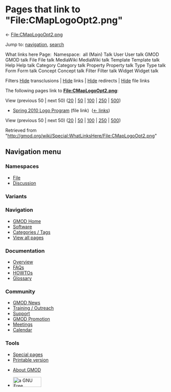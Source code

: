<div id="mw-page-base" class="noprint">

</div>

<div id="mw-head-base" class="noprint">

</div>

<div id="content" class="mw-body" role="main">

<span id="top"></span>

<div id="mw-js-message" style="display:none;">

</div>



# <span dir="auto">Pages that link to "File:CMapLogoOpt2.png"</span>

<div id="bodyContent">

<div id="contentSub">

←
[File:CMapLogoOpt2.png](/wiki/File:CMapLogoOpt2.png "File:CMapLogoOpt2.png")

</div>

<div id="jump-to-nav" class="mw-jump">

Jump to: [navigation](#mw-navigation), [search](#p-search)

</div>

<div id="mw-content-text">

What links here Page:  Namespace:  all (Main) Talk User User talk GMOD
GMOD talk File File talk MediaWiki MediaWiki talk Template Template talk
Help Help talk Category Category talk Property Property talk Type Type
talk Form Form talk Concept Concept talk Filter Filter talk Widget
Widget talk

Filters
[Hide](/mediawiki/index.php?title=Special:WhatLinksHere/File:CMapLogoOpt2.png&hidetrans=1 "Special:WhatLinksHere/File:CMapLogoOpt2.png")
transclusions \|
[Hide](/mediawiki/index.php?title=Special:WhatLinksHere/File:CMapLogoOpt2.png&hidelinks=1 "Special:WhatLinksHere/File:CMapLogoOpt2.png")
links \|
[Hide](/mediawiki/index.php?title=Special:WhatLinksHere/File:CMapLogoOpt2.png&hideredirs=1 "Special:WhatLinksHere/File:CMapLogoOpt2.png")
redirects \|
[Hide](/mediawiki/index.php?title=Special:WhatLinksHere/File:CMapLogoOpt2.png&hideimages=1 "Special:WhatLinksHere/File:CMapLogoOpt2.png")
file links

The following pages link to
**[File:CMapLogoOpt2.png](/wiki/File:CMapLogoOpt2.png "File:CMapLogoOpt2.png")**:

View (previous 50 \| next 50)
([20](/mediawiki/index.php?title=Special:WhatLinksHere/File:CMapLogoOpt2.png&limit=20 "Special:WhatLinksHere/File:CMapLogoOpt2.png")
\|
[50](/mediawiki/index.php?title=Special:WhatLinksHere/File:CMapLogoOpt2.png&limit=50 "Special:WhatLinksHere/File:CMapLogoOpt2.png")
\|
[100](/mediawiki/index.php?title=Special:WhatLinksHere/File:CMapLogoOpt2.png&limit=100 "Special:WhatLinksHere/File:CMapLogoOpt2.png")
\|
[250](/mediawiki/index.php?title=Special:WhatLinksHere/File:CMapLogoOpt2.png&limit=250 "Special:WhatLinksHere/File:CMapLogoOpt2.png")
\|
[500](/mediawiki/index.php?title=Special:WhatLinksHere/File:CMapLogoOpt2.png&limit=500 "Special:WhatLinksHere/File:CMapLogoOpt2.png"))

- [Spring 2010 Logo
  Program](/wiki/Spring_2010_Logo_Program "Spring 2010 Logo Program")
  (file link) ‎ <span class="mw-whatlinkshere-tools">([←
  links](/mediawiki/index.php?title=Special:WhatLinksHere&target=Spring+2010+Logo+Program "Special:WhatLinksHere"))</span>

View (previous 50 \| next 50)
([20](/mediawiki/index.php?title=Special:WhatLinksHere/File:CMapLogoOpt2.png&limit=20 "Special:WhatLinksHere/File:CMapLogoOpt2.png")
\|
[50](/mediawiki/index.php?title=Special:WhatLinksHere/File:CMapLogoOpt2.png&limit=50 "Special:WhatLinksHere/File:CMapLogoOpt2.png")
\|
[100](/mediawiki/index.php?title=Special:WhatLinksHere/File:CMapLogoOpt2.png&limit=100 "Special:WhatLinksHere/File:CMapLogoOpt2.png")
\|
[250](/mediawiki/index.php?title=Special:WhatLinksHere/File:CMapLogoOpt2.png&limit=250 "Special:WhatLinksHere/File:CMapLogoOpt2.png")
\|
[500](/mediawiki/index.php?title=Special:WhatLinksHere/File:CMapLogoOpt2.png&limit=500 "Special:WhatLinksHere/File:CMapLogoOpt2.png"))

</div>

<div class="printfooter">

Retrieved from
"<http://gmod.org/wiki/Special:WhatLinksHere/File:CMapLogoOpt2.png>"

</div>

<div id="catlinks" class="catlinks catlinks-allhidden">

</div>

<div class="visualClear">

</div>

</div>

</div>

<div id="mw-navigation">

## Navigation menu

<div id="mw-head">



<div id="left-navigation">

<div id="p-namespaces" class="vectorTabs" role="navigation"
aria-labelledby="p-namespaces-label">

### Namespaces

- <span id="ca-nstab-image"><a href="/wiki/File:CMapLogoOpt2.png" accesskey="c"
  title="View the file page [c]">File</a></span>
- <span id="ca-talk"><a
  href="/mediawiki/index.php?title=File_talk:CMapLogoOpt2.png&amp;action=edit&amp;redlink=1"
  accesskey="t"
  title="Discussion about the content page [t]">Discussion</a></span>

</div>

<div id="p-variants" class="vectorMenu emptyPortlet" role="navigation"
aria-labelledby="p-variants-label">

### 

### Variants[](#)

<div class="menu">

</div>

</div>

</div>

<div id="right-navigation">





</div>



</div>

</div>

</div>

<div id="mw-panel">

<div id="p-logo" role="banner">

<a href="/wiki/Main_Page"
style="background-image: url(http://gmod.org/images/GMOD-cogs.png);"
title="Visit the main page"></a>

</div>

<div id="p-Navigation" class="portal" role="navigation"
aria-labelledby="p-Navigation-label">

### Navigation

<div class="body">

- <span id="n-GMOD-Home">[GMOD Home](/wiki/Main_Page)</span>
- <span id="n-Software">[Software](/wiki/GMOD_Components)</span>
- <span id="n-Categories-.2F-Tags">[Categories /
  Tags](/wiki/Categories)</span>
- <span id="n-View-all-pages">[View all
  pages](/wiki/Special:AllPages)</span>

</div>

</div>

<div id="p-Documentation" class="portal" role="navigation"
aria-labelledby="p-Documentation-label">

### Documentation

<div class="body">

- <span id="n-Overview">[Overview](/wiki/Overview)</span>
- <span id="n-FAQs">[FAQs](/wiki/Category:FAQ)</span>
- <span id="n-HOWTOs">[HOWTOs](/wiki/Category:HOWTO)</span>
- <span id="n-Glossary">[Glossary](/wiki/Glossary)</span>

</div>

</div>

<div id="p-Community" class="portal" role="navigation"
aria-labelledby="p-Community-label">

### Community

<div class="body">

- <span id="n-GMOD-News">[GMOD News](/wiki/GMOD_News)</span>
- <span id="n-Training-.2F-Outreach">[Training /
  Outreach](/wiki/Training_and_Outreach)</span>
- <span id="n-Support">[Support](/wiki/Support)</span>
- <span id="n-GMOD-Promotion">[GMOD
  Promotion](/wiki/GMOD_Promotion)</span>
- <span id="n-Meetings">[Meetings](/wiki/Meetings)</span>
- <span id="n-Calendar">[Calendar](/wiki/Calendar)</span>

</div>

</div>

<div id="p-tb" class="portal" role="navigation"
aria-labelledby="p-tb-label">

### Tools

<div class="body">

- <span id="t-specialpages"><a href="/wiki/Special:SpecialPages" accesskey="q"
  title="A list of all special pages [q]">Special pages</a></span>
- <span id="t-print"><a
  href="/mediawiki/index.php?title=Special:WhatLinksHere/File:CMapLogoOpt2.png&amp;printable=yes"
  rel="alternate" accesskey="p"
  title="Printable version of this page [p]">Printable version</a></span>

</div>

</div>

</div>

</div>

<div id="footer" role="contentinfo">

- <span id="footer-places-about">[About
  GMOD](/wiki/GMOD:About "GMOD:About")</span>

<!-- -->

- <span id="footer-copyrightico">[<img src="http://www.gnu.org/graphics/gfdl-logo-small.png" width="88"
  height="31" alt="a GNU Free Documentation License" />](http://www.gnu.org/licenses/fdl-1.3.html)</span>




</div>
